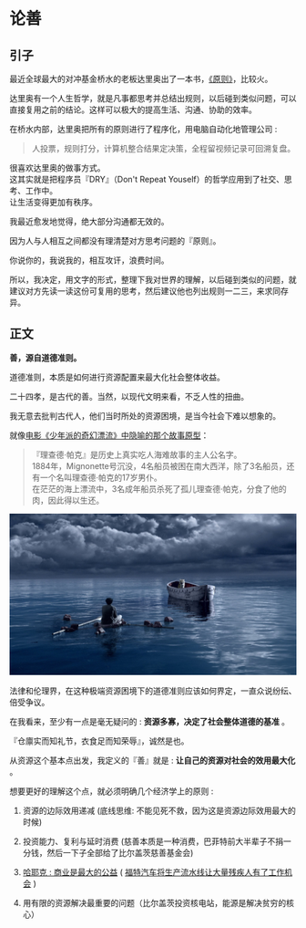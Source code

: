 # 论善
## 引子

最近全球最大的对冲基金桥水的老板达里奥出了一本书，[《原则》](http://zhibimo.com/read/wang-miao/yuan-ze/Chapter_0.html)，比较火。

达里奥有一个人生哲学，就是凡事都思考并总结出规则，以后碰到类似问题，可以直接复用之前的结论。这样可以极大的提高生活、沟通、协助的效率。

在桥水内部，达里奥把所有的原则进行了程序化，用电脑自动化地管理公司 :

> 人投票，规则打分，计算机整合结果定决策，全程留视频记录可回溯复盘。

很喜欢达里奥的做事方式。  
这其实就是把程序员『DRY』（Don't Repeat Youself）的哲学应用到了社交、思考、工作中。  
让生活变得更加有秩序。

我最近愈发地觉得，绝大部分沟通都无效的。

因为人与人相互之间都没有理清楚对方思考问题的『原则』。

你说你的，我说我的，相互攻讦，浪费时间。

所以，我决定，用文字的形式，整理下我对世界的理解，以后碰到类似的问题，就建议对方先读一读这份可复用的思考，然后建议他也列出规则一二三，来求同存异。

## 正文

**善，源自道德准则。**

道德准则，本质是如何进行资源配置来最大化社会整体收益。

二十四孝，是古代的善。当然，以现代文明来看，不乏人性的扭曲。

我无意去批判古代人，他们当时所处的资源困境，是当今社会下难以想象的。

就像[电影《少年派的奇幻漂流》中隐喻的那个故事原型](https://www.zhihu.com/question/20616998/answer/15761222)：

> 『理查德·帕克』是历史上真实吃人海难故事的主人公名字。  
> 1884年，Mignonette号沉没，4名船员被困在南大西洋，除了3名船员，还有一个名叫理查德·帕克的17岁男仆。  
> 在茫茫的海上漂流中，3名成年船员杀死了孤儿理查德·帕克，分食了他的肉，因此得以生还。

![thumb-1920-486154.jpg](/-/S/jpg/geWwO8yn95T4Ot1tRImmnsjP0J_5-wiF-jQshw.jpg)

法律和伦理界，在这种极端资源困境下的道德准则应该如何界定，一直众说纷纭、倍受争议。

在我看来，至少有一点是毫无疑问的 : __资源多寡，决定了社会整体道德的基准__ 。

『仓廪实而知礼节，衣食足而知荣辱』，诚然是也。

从资源这个基本点出发，我定义的『善』就是 : __让自己的资源对社会的效用最大化__ 。

想要更好的理解这个点，就必须明确几个经济学上的原则 :

1.  资源的边际效用递减 (底线思维: 不能见死不救，因为这是资源边际效用最大的时候)
    
2.  投资能力、复利与延时消费 (慈善本质是一种消费，巴菲特前大半辈子不捐一分钱，然后一下子全部给了比尔盖茨慈善基金会)
    
3.  [哈耶克 : 商业是最大的公益](http://t.cn/RAIdXx8) ( [福特汽车将生产流水线让大量残疾人有了工作机会](http://www.millionbook.com/js/j/jielifu/ftjz/007.htm) )
    
4.  用有限的资源解决最重要的问题（比尔盖茨投资核电站，能源是解决贫穷的核心）